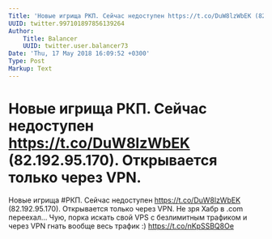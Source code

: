 ```yaml
---
Title: 'Новые игрища РКП. Сейчас недоступен https://t.co/DuW8lzWbEK (82.192.95.170). Открывается только через VPN.'
UUID: twitter.997101897856139264
Author:
    Title: Balancer
    UUID: twitter.user.balancer73
Date: 'Thu, 17 May 2018 16:09:52 +0300'
Type: Post
Markup: Text
---
```


# Новые игрища РКП. Сейчас недоступен https://t.co/DuW8lzWbEK (82.192.95.170). Открывается только через VPN.

Новые игрища #РКП. Сейчас недоступен https://t.co/DuW8lzWbEK
(82.192.95.170). Открывается только через VPN. Не зря Хабр в
.com переехал… Чую, порка искать свой VPS с безлимитным
трафиком и через VPN гнать вообще весь трафик :)
https://t.co/nKpSSBQ8Oe